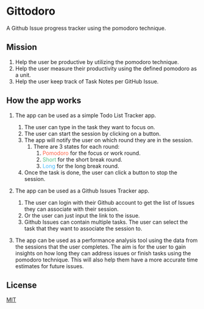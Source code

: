 # Gittodoro

A Github Issue progress tracker using the pomodoro technique.

## Mission

1. Help the user be productive by utilizing the pomodoro technique.
1. Help the user measure their productivity using the defined pomodoro as a unit.
1. Help the user keep track of Task Notes per GitHub Issue.

## How the app works

1. The app can be used as a simple Todo List Tracker app.

   1. The user can type in the task they want to focus on.
   1. The user can start the session by clicking on a button.
   1. The app will notify the user on which round they are in the session.
      1. There are 3 states for each round:
         1. <span style="color:tomato">Pomodoro</span> for the focus or work round.
         1. <span style="color:rgb(85, 194, 135)">Short</span> for the short break round.
         1. <span style="color:rgb(71, 189, 255)">Long</span> for the long break round.
   1. Once the task is done, the user can click a button to stop the session.

1. The app can be used as a Github Issues Tracker app.

   1. The user can login with their Github account to get the list of Issues they can associate with their session.
   1. Or the user can just input the link to the issue.
   1. Github Issues can contain multiple tasks. The user can select the task that they want to associate the session to.

1. The app can be used as a performance analysis tool using the data from the sessions that the user completes. The aim is for the user to gain insights on how long they can address issues or finish tasks using the pomodoro technique. This will also help them have a more accurate time estimates for future issues.

## License

[MIT](LICENSE)
